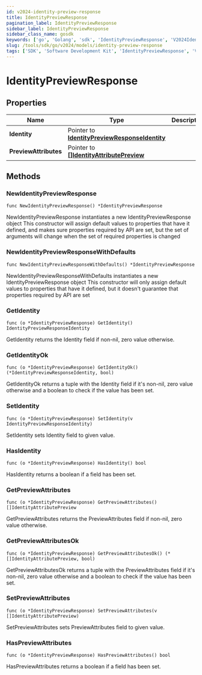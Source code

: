```yaml
---
id: v2024-identity-preview-response
title: IdentityPreviewResponse
pagination_label: IdentityPreviewResponse
sidebar_label: IdentityPreviewResponse
sidebar_class_name: gosdk
keywords: ['go', 'Golang', 'sdk', 'IdentityPreviewResponse', 'V2024IdentityPreviewResponse'] 
slug: /tools/sdk/go/v2024/models/identity-preview-response
tags: ['SDK', 'Software Development Kit', 'IdentityPreviewResponse', 'V2024IdentityPreviewResponse']
---
```


# IdentityPreviewResponse

## Properties

Name | Type | Description | Notes
------------ | ------------- | ------------- | -------------
**Identity** | Pointer to [**IdentityPreviewResponseIdentity**](identity-preview-response-identity) |  | [optional] 
**PreviewAttributes** | Pointer to [**[]IdentityAttributePreview**](identity-attribute-preview) |  | [optional] 

## Methods

### NewIdentityPreviewResponse

`func NewIdentityPreviewResponse() *IdentityPreviewResponse`

NewIdentityPreviewResponse instantiates a new IdentityPreviewResponse object
This constructor will assign default values to properties that have it defined,
and makes sure properties required by API are set, but the set of arguments
will change when the set of required properties is changed

### NewIdentityPreviewResponseWithDefaults

`func NewIdentityPreviewResponseWithDefaults() *IdentityPreviewResponse`

NewIdentityPreviewResponseWithDefaults instantiates a new IdentityPreviewResponse object
This constructor will only assign default values to properties that have it defined,
but it doesn't guarantee that properties required by API are set

### GetIdentity

`func (o *IdentityPreviewResponse) GetIdentity() IdentityPreviewResponseIdentity`

GetIdentity returns the Identity field if non-nil, zero value otherwise.

### GetIdentityOk

`func (o *IdentityPreviewResponse) GetIdentityOk() (*IdentityPreviewResponseIdentity, bool)`

GetIdentityOk returns a tuple with the Identity field if it's non-nil, zero value otherwise
and a boolean to check if the value has been set.

### SetIdentity

`func (o *IdentityPreviewResponse) SetIdentity(v IdentityPreviewResponseIdentity)`

SetIdentity sets Identity field to given value.

### HasIdentity

`func (o *IdentityPreviewResponse) HasIdentity() bool`

HasIdentity returns a boolean if a field has been set.

### GetPreviewAttributes

`func (o *IdentityPreviewResponse) GetPreviewAttributes() []IdentityAttributePreview`

GetPreviewAttributes returns the PreviewAttributes field if non-nil, zero value otherwise.

### GetPreviewAttributesOk

`func (o *IdentityPreviewResponse) GetPreviewAttributesOk() (*[]IdentityAttributePreview, bool)`

GetPreviewAttributesOk returns a tuple with the PreviewAttributes field if it's non-nil, zero value otherwise
and a boolean to check if the value has been set.

### SetPreviewAttributes

`func (o *IdentityPreviewResponse) SetPreviewAttributes(v []IdentityAttributePreview)`

SetPreviewAttributes sets PreviewAttributes field to given value.

### HasPreviewAttributes

`func (o *IdentityPreviewResponse) HasPreviewAttributes() bool`

HasPreviewAttributes returns a boolean if a field has been set.


